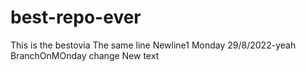 # best-repo-ever
This is the bestovia
The same line
Newline1
Monday 29/8/2022-yeah
BranchOnMOnday change
New text
